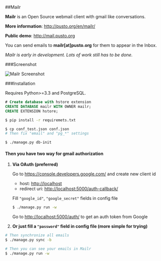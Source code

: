 ##Mailr

**Mailr** is an Open Source webmail client with gmail like conversations.

**More information**: http://pusto.org/en/mailr/

**Public demo**: http://mail.pusto.org

You can send emails to **mailr[at]pusto.org** for them to appear in the Inbox.

_Mailr is early in development. Lots of work still has to be done._

###Screenshot

![Mailr Screenshot](http://pusto.org/en/mailr/screenshot-s.png)

###Installation

Requires Python>=3.3 and PostgreSQL.

```sql
# Create database with hstore extension
CREATE DATABASE mailr WITH OWNER mailr;
CREATE EXTENSION hstore;
```

```bash
$ pip install -r requiremets.txt

$ cp conf_test.json conf.json
# Then fix "email" and "pg_*" settings

$ ./manage.py db-init
```

#### Then you have two way for gmail authorization
1. **Via OAuth (preferred)**

    Go to <https://console.developers.google.com/> and create new client id
    - host: <http://localhost>
    - redirect uri: <http://localhost:5000/auth-callback/>

    Fill `"google_id"`, `"google_secret"` fields in config file
    
    ```bash
    $ ./manage.py run -w
    ```

    Go to <http://localhost:5000/auth/> to get an auth token from Google

2. **Or just fill a `"password"` field in config file (more simple for trying)**

```bash
# Then synchronize all emails
$ ./manage.py sync -b

# Then you can see your emails in Mailr
$ ./manage.py run -w
```
